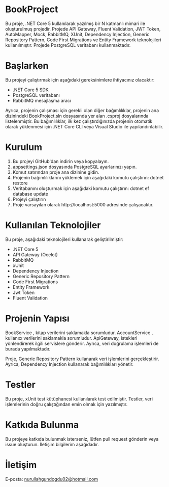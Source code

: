 # BookProject

Bu proje, .NET Core 5 kullanılarak yazılmış bir N katmanlı mimari ile oluşturulmuş projedir. Projede API Gateway, Fluent Validation, JWT Token, AutoMapper, Mock, RabbitMQ, XUnit, Dependency Injection, Generic Repository Pattern, Code First Migrations ve Entity Framework teknolojileri kullanılmıştır. Projede PostgreSQL veritabanı kullanmaktadır.

# Başlarken

Bu projeyi çalıştırmak için aşağıdaki gereksinimlere ihtiyacınız olacaktır:

* .NET Core 5 SDK
* PostgreSQL veritabanı
* RabbitMQ mesajlaşma aracı

Ayrıca, projenin çalışması için gerekli olan diğer bağımlılıklar, projenin ana dizinindeki BookProject.sln dosyasında yer alan .csproj dosyalarında listelenmiştir. Bu bağımlılıklar, ilk kez çalıştırdığınızda projenin otomatik olarak yüklenmesi için .NET Core CLI veya Visual Studio ile yapılandırılabilir.

# Kurulum

1. Bu projeyi GitHub'dan indirin veya kopyalayın.
2. appsettings.json dosyasında PostgreSQL ayarlarınızı yapın.
3. Komut satırından proje ana dizinine gidin.
4. Projenin bağımlılıklarını yüklemek için aşağıdaki komutu çalıştırın:
dotnet restore
5. Veritabanını oluşturmak için aşağıdaki komutu çalıştırın:
dotnet ef database update
6. Projeyi çalıştırın
7. Proje varsayılan olarak http://localhost:5000 adresinde çalışacaktır.

# Kullanılan Teknolojiler

Bu proje, aşağıdaki teknolojileri kullanarak geliştirilmiştir:

* .NET Core 5
* API Gateway (Ocelot)
* RabbitMQ
* xUnit
* Dependency Injection
* Generic Repository Pattern
* Code First Migrations
* Entity Framework
* Jwt Token
* Fluent Validation

# Projenin Yapısı

BookService , kitap verilerini saklamakla sorumludur. AccountService , kullanıcı verilerini saklamakla sorumludur. ApiGateway, istekleri yönlendirerek ilgili servislere gönderir. Ayrıca, veri doğrulama işlemleri de burada yapılmaktadır.

Proje, Generic Repository Pattern kullanarak veri işlemlerini gerçekleştirir. Ayrıca, Dependency Injection kullanarak bağımlılıkları yönetir.

# Testler

Bu proje, xUnit test kütüphanesi kullanılarak test edilmiştir. Testler, veri işlemlerinin doğru çalıştığından emin olmak için yazılmıştır.


# Katkıda Bulunma

Bu projeye katkıda bulunmak isterseniz, lütfen pull request gönderin veya issue oluşturun. İletişim bilgilerim aşağıdadır.

# İletişim
E-posta: nurullahgundogdu02@hotmail.com

